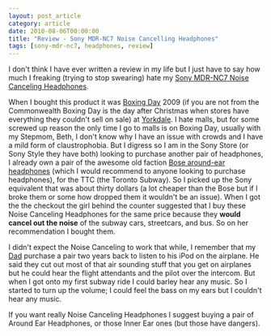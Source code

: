 ```yaml
---
layout: post_article
category: article
date: 2010-08-06T00:00:00
title: "Review - Sony MDR-NC7 Noise Cancelling Headphones"
tags: [sony-mdr-nc7, headphones, review]
---
```


I don't think I have ever written a review in my life but I just have to say how much I freaking (trying to stop swearing) hate my [Sony MDR-NC7 Noise Canceling Headphones](http://sonystyle.ca/webapp/wcs/stores/servlet/ProductDisplay?storeId=20153&catalogId=100803&langId=200&productId=8198552921665520560).

When I bought this product it was [Boxing Day](http://en.wikipedia.org/wiki/Boxing_Day) 2009 (if you are not from the Commonwealth Boxing Day is the day after Christmas when stores have everything they couldn't sell on sale) at [Yorkdale](http://en.wikipedia.org/wiki/Yorkdale_Shopping_Centre). I hate malls, but for some screwed up reason the only time I go to malls is on Boxing Day, usually with my Stepmom, Beth, I don't know why I have an issue with crowds and I have a mild form of claustrophobia. But I digress so I am in the Sony Store (or Sony Style they have both) looking to purchase another pair of headphones, I already own a pair of the awesome old faction [Bose around-ear headphones](http://www.bose.ca/controller?url=/shop_online/headphones/audio_headphones/around_ear_headphones/index.jsp) (which I would recommend to anyone looking to purchase headphones), for the TTC (the Toronto Subway). So I picked up the Sony equivalent that was about thirty dollars (a lot cheaper than the Bose but if I broke them or some how dropped them it wouldn't be an issue). When I got the the checkout the girl behind the counter suggested that I buy these Noise Canceling Headphones for the same price because they **would cancel out the noise** of the subway cars, streetcars, and bus. So on her recommendation I bought them.

I didn't expect the Noise Canceling to work that while, I remember that my [Dad](http://bruce.braithwaite.ca/) purchase a pair two years back to listen to his iPod on the airplane. He said they cut out most of that air sounding stuff that you get on airplanes but he could hear the flight attendants and the pilot over the intercom. But when I got onto my first subway ride I could barley hear any music. So I started to turn up the volume; I could feel the bass on my ears but I couldn't hear any music.

If you want really Noise Canceling Headphones I suggest buying a pair of Around Ear Headphones, or those Inner Ear ones (but those have dangers).
